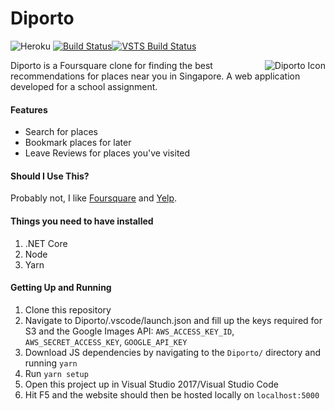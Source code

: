 # Diporto 
![Heroku](https://heroku-badge.herokuapp.com/?app=diporto)
[![Build Status](https://travis-ci.org/undertideco/diporto.svg?branch=master)](https://travis-ci.org/undertideco/diporto)[![VSTS Build Status](https://diporto.visualstudio.com/_apis/public/build/definitions/1eb9e35c-ebb2-4df6-bca3-70b4a9d7b9c4/3/badge)](https://diporto.visualstudio.com/Diporto/_build/index?context=mine&path=%5C&definitionId=3&_a=completed)

<img src="https://user-images.githubusercontent.com/5944973/28773399-fc7ea2da-761b-11e7-94bc-e9aa7ab8d8b7.png" alt="Diporto Icon" align="right" />
Diporto is a Foursquare clone for finding the best recommendations for places near you in Singapore. A web application developed for a school assignment.

#### Features
- Search for places
- Bookmark places for later
- Leave Reviews for places you've visited

#### Should I Use This?
Probably not, I like [Foursquare](https://foursquare.com/) and [Yelp](https://yelp.com).

#### Things you need to have installed
1. .NET Core
2. Node
3. Yarn

#### Getting Up and Running
1. Clone this repository
2. Navigate to Diporto/.vscode/launch.json and fill up the keys required for S3 and the Google Images API: `AWS_ACCESS_KEY_ID`, `AWS_SECRET_ACCESS_KEY`, `GOOGLE_API_KEY`
3. Download JS dependencies by navigating to the `Diporto/` directory and running `yarn`
4. Run `yarn setup`
5. Open this project up in Visual Studio 2017/Visual Studio Code
6. Hit F5 and the website should then be hosted locally on `localhost:5000`
